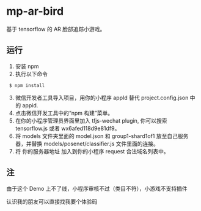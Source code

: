 # mp-ar-bird

基于 tensorflow 的 AR 脸部追踪小游戏。

## 运行

1. 安装 npm
2. 执行以下命令

```
 $ npm install
```

3. 微信开发者工具导入项目，用你的小程序 appId 替代 project.config.json 中的 appid.
4. 点击微信开发工具中的“npm 构建”菜单。
5. 在你的小程序管理员界面里加入 tfjs-wechat plugin, 你可以搜索 tensorflow.js 或者 wx6afed118d9e81df9。
6. 将 models 文件夹里面的 model.json 和 group1-shard1of1 放至自己服务器，并替换 models/posenet/classifier.js 文件里面的连接。
7. 将 你的服务器地址 加入到你的小程序 request 合法域名列表中。

## 注

由于这个 Demo 上不了线，小程序审核不过（类目不符），小游戏不支持插件

认识我的朋友可以直接找我要个体验码
